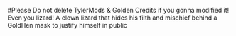 #Please Do not delete TylerMods & Golden Credits if you gonna modified it! Even you lizard! A clown lizard that hides his filth and mischief behind a GoldHen mask to justify himself in public
